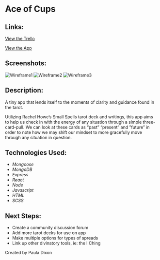 
# Ace of Cups

## Links:

[View the Trello](https://trello.com/b/meeZ2lTe/ace-of-cups)

[View the App](https://ace-of-cups.herokuapp.com/)


## Screenshots:

![Wireframe1](https://i.imgur.com/AgPfder.png)
![Wireframe2](https://i.imgur.com/cEkSzu7.png)
![Wireframe3](https://i.imgur.com/0Sli6cu.png)

## Description:

A tiny app that lends itself to the moments of clarity and guidance found in the tarot.


Utilizing Rachel Howe’s Small Spells tarot deck and writings, this app aims to help us check in with the energy of any situation through a simple three-card-pull. We can look at these cards as “past” “present” and ”future” in order to note how we may shift our mindset to more gracefully move through any situation in question.


## Technologies Used:

- _Mongoose_
- _MongoDB_
- _Express_
- _React_
- _Node_
- _Javascript_
- _HTML_
- _SCSS_


## Next Steps:

- Create a community discussion forum
- Add more tarot decks for use on app
- Make multiple options for types of spreads
- Link up other divinatory tools, ie: the I Ching


Created by Paula Dixon

